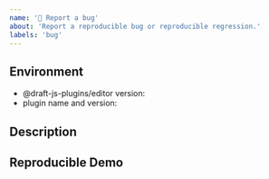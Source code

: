 ```yaml
---
name: '🐛 Report a bug'
about: 'Report a reproducible bug or reproducible regression.'
labels: 'bug'
---
```


## Environment

<!--
All necessary environmental info that will help triage this
-->

<!--
Especially include:
-->

- @draft-js-plugins/editor version:
- plugin name and version:

## Description

<!--
Describe your issue in detail.
Include screenshots if needed.
If this is a regression, let us know.
-->

## Reproducible Demo

<!--
Please add a reproduce within [codesandbox](codesandbox.io), this'll make it easier for us to help you.
Here's an [example that uses the mentions plugin](https://codesandbox.io/s/MjG72jX2R) - this will help get you started
-->
